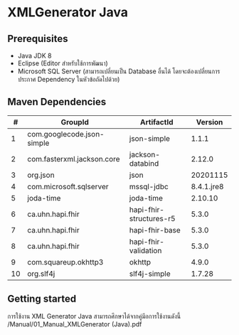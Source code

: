 # XMLGenerator Java
## Prerequisites
- Java JDK 8 
- Eclipse (Editor สำหรับใช้การพัฒนา)
- Microsoft SQL Server (สามารถเปลี่ยนเป็น Database อื่นได้ โดยจะต้องเปลี่ยนการประกาศ Dependency ในหัวข้อถัดไปด้วย)
## Maven Dependencies
| **#** | **GroupId** | **ArtifactId** | **Version**|
| ------ | ------ | ------ | ------ |
| 1 | com.googlecode.json-simple | json-simple | 1.1.1 |
| 2 | com.fasterxml.jackson.core | jackson-databind | 2.12.0 |
| 3 | org.json | json | 20201115 |
| 4 | com.microsoft.sqlserver | mssql-jdbc | 8.4.1.jre8 |
| 5 | joda-time | joda-time | 2.10.10 |
| 6 | ca.uhn.hapi.fhir | hapi-fhir-structures-r5 | 5.3.0 |
| 7 | ca.uhn.hapi.fhir | hapi-fhir-base | 5.3.0 |
| 8 | ca.uhn.hapi.fhir | hapi-fhir-validation | 5.3.0 |
| 9 | com.squareup.okhttp3 | okhttp | 4.9.0 |
| 10 | org.slf4j | slf4j-simple | 1.7.28 |

## Getting started

การใช้งาน XML Generator Java สามารถศึกษาได้จากคู่มีอการใช้งานดังนี้ /Manual/01_Manual_XMLGenerator (Java).pdf
